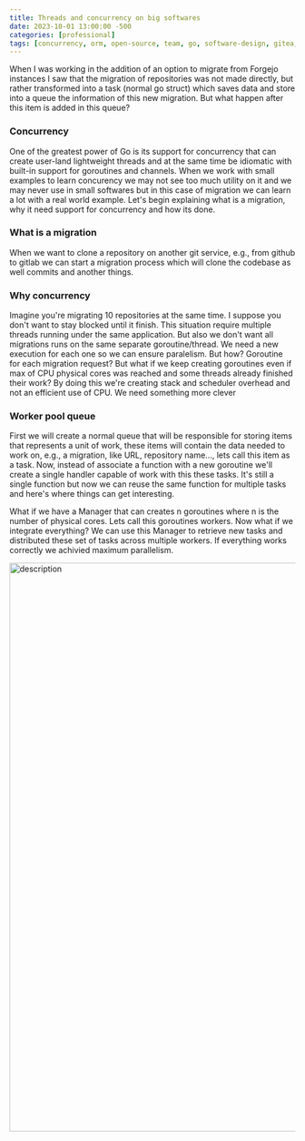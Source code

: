 ```yaml
---
title: Threads and concurrency on big softwares
date: 2023-10-01 13:00:00 -500
categories: [professional]
tags: [concurrency, orm, open-source, team, go, software-design, gitea, forgejo, learning, experience]
---
```


When I was working in the addition of an option to migrate from Forgejo instances I saw that the migration of repositories was not made directly, but rather transformed into a task (normal go struct) which saves data and store into a queue the information of this new migration. But what happen after this item is added in this queue?

### Concurrency
One of the greatest power of Go is its support for concurrency that can create user-land lightweight threads and at the same time be idiomatic with built-in support for goroutines and channels. When we work with small examples to learn concurency we may not see too much utility on it and we may never use in small softwares but in this case of migration we can learn a lot with a real world example. Let's begin explaining what is a migration, why it need support for concurrency and how its done.

### What is a migration
When we want to clone a repository on another git service, e.g., from github to gitlab we can start a migration process which will clone the codebase as well commits and another things. 

### Why concurrency
Imagine you're migrating 10 repositories at the same time. I suppose you don't want to stay blocked until it finish. This situation require multiple threads running under the same application. But also we don't want all migrations runs on the same separate goroutine/thread. We need a new execution for each one so we can ensure paralelism. 
But how? Goroutine for each migration request? But what if we keep creating goroutines even if max of CPU physical cores was reached and some threads already finished their work? By doing this we're creating stack and scheduler overhead and not an efficient use of CPU. We need something more clever

### Worker pool queue
First we will create a normal queue that will be responsible for storing items that represents a unit of work, these items will contain the data needed to work on, e.g., a migration, like URL, repository name..., lets call this item as a task. Now, instead of associate a function with a new goroutine we'll create a single handler capable of work with this these tasks. It's still a single function but now we can reuse the same function for multiple tasks and here's where things can get interesting.

What if we have a Manager that can creates n goroutines where n is the number of physical cores. Lets call this goroutines workers. Now what if we integrate everything? We can use this Manager to retrieve new tasks and distributed these set of tasks across multiple workers. If everything works correctly we achivied maximum parallelism.

<img src="{{ site.baseurl }}/assets/concurrency_schema.png" alt="description" width="1000"/>
